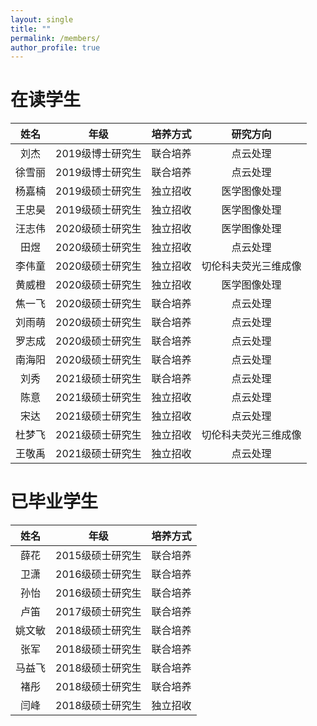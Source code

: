 ```yaml
---
layout: single
title: ""
permalink: /members/
author_profile: true
---
```


在读学生
===

| 姓名 | 年级 | 培养方式 | 研究方向 |
| :----: | :----: | :----: | :----: |
| 刘杰 | 2019级博士研究生 | 联合培养 | 点云处理 |
| 徐雪丽 | 2019级博士研究生 | 联合培养 | 点云处理 |
| 杨嘉楠 | 2019级硕士研究生 | 独立招收 | 医学图像处理 |
| 王忠昊 | 2019级硕士研究生 | 独立招收 | 医学图像处理 |
| 汪志伟 | 2020级硕士研究生 | 独立招收 | 医学图像处理 |
| 田煜 | 2020级硕士研究生 | 独立招收 | 点云处理 |
| 李伟童 | 2020级硕士研究生 | 独立招收 | 切伦科夫荧光三维成像 |
| 黄威橙 | 2020级硕士研究生 | 独立招收 | 医学图像处理 |
| 焦一飞 | 2020级硕士研究生 | 联合培养 | 点云处理 |
| 刘雨萌 | 2020级硕士研究生 | 联合培养 | 点云处理 |
| 罗志成 | 2020级硕士研究生 | 联合培养 | 点云处理 |
| 南海阳 | 2020级硕士研究生 | 联合培养 | 点云处理 |
| 刘秀 | 2021级硕士研究生 | 联合培养 | 点云处理 |
| 陈意 | 2021级硕士研究生 | 独立招收 | 点云处理 |
| 宋达 | 2021级硕士研究生 | 独立招收 | 点云处理 |
| 杜梦飞 | 2021级硕士研究生 | 独立招收 | 切伦科夫荧光三维成像 |
| 王敬禹 | 2021级硕士研究生 | 独立招收 | 点云处理 |

已毕业学生
===  

| 姓名 | 年级 | 培养方式 |
| :----: | :----: | :----: |
| 薛花 | 2015级硕士研究生 | 联合培养 |
| 卫潇 | 2016级硕士研究生 | 联合培养 |
| 孙怡 | 2016级硕士研究生 | 联合培养 |
| 卢笛 | 2017级硕士研究生 | 联合培养 |
| 姚文敏 | 2018级硕士研究生 | 联合培养 |
| 张军 | 2018级硕士研究生 | 联合培养 |
| 马益飞 | 2018级硕士研究生 | 联合培养 |
| 褚彤 | 2018级硕士研究生 | 联合培养 |
| 闫峰 | 2018级硕士研究生 | 独立招收 |
